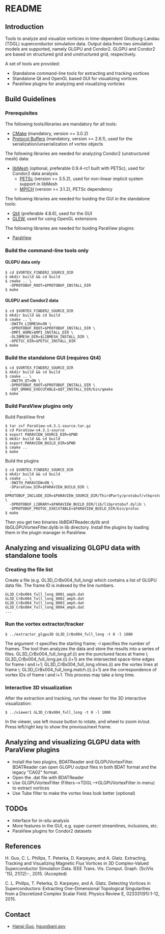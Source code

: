# README #

## Introduction ##

Tools to analyze and visualize vorticies in time-dependent Ginzburg-Landau (TDGL) superconductor simulation data. 
Output data from two simulation models are supported, namely GLGPU and Condor2. 
GLGPU and Condor2 are based on structured grid and unstructured grid, respectively. 

A set of tools are provided: 

* Standalone command-line tools for extracting and tracking vortices
* Standalone Qt and OpenGL based GUI for visualizing vortices
* ParaView plugins for analyzing and visualizing vorticies

## Build Guidelines ##

### Prerequisites ###

The following tools/libraries are mandatory for all tools:

* [CMake](http://www.cmake.org/) (mandatory, version >= 3.0.2)
* [Protocol Buffers](https://github.com/google/protobuf/) (mandatory, version >= 2.6.1), used for the serialization/unserialization of vortex objects

The following libraries are needed for analyzing Condor2 (unstructured mesh) data:

* [libMesh](http://libmesh.github.io/) (optional, preferable 0.9.4-rc1 built with PETSc), used for Condor2 data analysis
    * [PETSc](http://www.mcs.anl.gov/petsc/) (version >= 3.5.2), used for non-linear implicit system support in libMesh
    * [MPICH](http://www.mpich.org/) (version >= 3.1.2), PETSc dependency

The following libraries are needed for buiding the GUI in the standalone tools:

* [Qt4](http://www.qt.io/) (preferable 4.8.6), used for the GUI
* [GLEW](http://glew.sourceforge.net/), used for using OpenGL extensions

The following libraries are needed for buiding ParaView plugins: 

* [ParaView](http://www.paraview.org/)


### Build the command-line tools only ###

#### GLGPU data only ####

``` shell
$ cd $VORTEX_FINDER2_SOURCE_DIR
$ mkdir build && cd build
$ cmake .. \
  -DPROTOBUF_ROOT=$PROTOBUF_INSTALL_DIR
$ make
```

#### GLGPU and Condor2 data ####

``` shell
$ cd $VORTEX_FINDER2_SOURCE_DIR
$ mkdir build && cd build
$ cmake .. \
  -DWITH_LIBMESH=ON \
  -DPROTOBUF_ROOT=$PROTOBUF_INSTALL_DIR \
  -DMPI_HOME=$MPI_INSTALL_DIR \
  -DLIBMESH_DIR=$LIBMESH_INSTALL_DIR \
  -DPETSC_DIR=$PETSC_INSTALL_DIR 
$ make
```

### Build the standalone GUI (requires Qt4) ###

``` shell
$ cd $VORTEX_FINDER2_SOURCE_DIR
$ mkdir build && cd build
$ cmake .. \
  -DWITH_QT=ON \
  -DPROTOBUF_ROOT=$PROTOBUF_INSTALL_DIR \
  -DQT_QMAKE_EXECUTABLE=$QT_INSTALL_DIR/bin/qmake 
$ make
```

### Build ParaView plugins only ###

Build ParaView first

``` shell
$ tar zxf ParaView-v4.3.1-source.tar.gz
$ cd ParaView-v4.3.1-source
$ export PARAVIEW_SOURCE_DIR=$PWD
$ mkdir build && cd build
$ export PARAVIEW_BUILD_DIR=$PWD
$ cmake ..
$ make
```

Build the plugins

``` shell
$ cd $VORTEX_FINDER2_SOURCE_DIR
$ mkdir build && cd build
$ cmake .. \
  -DWITH_PARAVIEW=ON \
  -DParaView_DIR=$PARAVIEW_BUILD_DIR \
  -DPROTOBUF_INCLUDE_DIR=$PARAVIEW_SOURCE_DIR/ThirdParty/protobuf/vtkprotobuf/src \
  -DPROTOBUF_LIBRARY=$PARAVIEW_BUILD_DIR/lib/libprotobuf.dylib \
  -DPROTOBUF_PROTOC_EXECUTABLE=$PARAVIEW_BUILD_DIR/bin/protoc
$ make
```

Then you get two binaries libBDATReader.dylib and libGLGPUVortexFilter.dylib in lib directory.
Install the plugins by loading them in the plugin manager in ParaView.


## Analyzing and visualizing GLGPU data with standalone tools ##

### Creating the file list ###

Create a file (e.g. GL3D_CrBx004_full_long) which contains a list of GLGPU data file. The frame ID is indexed by the line numbers. 

~~~
GL3D_CrBx004_full_long_0001_amph.dat
GL3D_CrBx004_full_long_0002_amph.dat
GL3D_CrBx004_full_long_0003_amph.dat
GL3D_CrBx004_full_long_0004_amph.dat
...
~~~


### Run the vortex extractor/tracker ###

``` shell
$ ../extractor_glgpu3D GL3D_CrBx004_full_long -t 0 -l 1000
```

The argument -t specifies the starting frame; -l specifies the number of frames. 
The tool then analyzes the data and store the results into a series of files. 
GL3D_CrBx004_full_long.pf.(i) are the punctured faces at frame i; 
GL3D_CrBx004_full_long.pe.(i).(i+1) are the intersected space-time edges for frame i and i+1; 
GL3D_CrBx004_full_long.vlines.(i) are the vortex lines at frame i; 
GL3D_CrBx004_full_long.match.(i).(i+1) are the correspondence of vortex IDs of frame i and i+1. 
This process may take a long time.


### Interactive 3D visualization ###

After the extraction and tracking, run the viewer for the 3D interactive visualization:

``` shell
$ ../viewer1 GL3D_CrBx004_full_long -t 0 -l 1000
```

In the viewer, use left mouse button to rotate, and wheel to zoom in/out. Press left/right key to show the previous/next frame.


## Analyzing and visualizing GLGPU data with ParaView plugins ##

- Install the two plugins, BDATReader and GLGPUVortexFilter. BDATReader can open GLGPU output files in both BDAT format and the legacy "CA02" format. 
- Open the .dat file with BDATReader
- Use GLGPUVortexFilter (Filters-->TDGL-->GLGPUVortexFilter in menu) to extract vortices
- Use Tube filter to make the vortex lines look better (optional)


## TODOs ##

* Interface for in-situ analysis
* More features in the GUI, e.g. super current streamlines, inclusions, etc. 
* ParaView plugins for Condor2 datasets

## References ##

H. Guo, C. L. Phillps, T. Peterka, D. Karpeyev, and A. Glatz. 
Extracting, Tracking and Visualizing Magnetic Flux Vortices in 3D Complex-Valued Superconductor Simulation Data. IEEE Trans. Vis. Comput. Graph. (SciVis '15), 21(12):-, 2015. (Accepted)

C. L. Phillps, T. Peterka, D. Karpeyev, and A. Glatz.
Detecting Vortices in Superconductors: Extracting One-Dimensional Topological Singularities from a Discretized Complex Scalar Field. Physics Review E, 023331(91):1-12, 2015.


## Contact ##

* [Hanqi Guo](http://www.mcs.anl.gov/~hguo/), [hguo@anl.gov](mailto:hguo@anl.gov)
